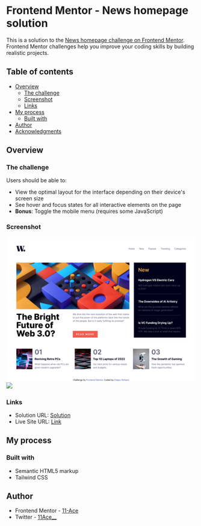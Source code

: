 # Frontend Mentor - News homepage solution

This is a solution to the [News homepage challenge on Frontend Mentor](https://www.frontendmentor.io/challenges/news-homepage-H6SWTa1MFl). Frontend Mentor challenges help you improve your coding skills by building realistic projects.

## Table of contents

- [Overview](#overview)
  - [The challenge](#the-challenge)
  - [Screenshot](#screenshot)
  - [Links](#links)
- [My process](#my-process)
  - [Built with](#built-with)
- [Author](#author)
- [Acknowledgments](#acknowledgments)

## Overview

### The challenge

Users should be able to:

- View the optimal layout for the interface depending on their device's screen size
- See hover and focus states for all interactive elements on the page
- **Bonus**: Toggle the mobile menu (requires some JavaScript)

### Screenshot

![](screenshots/screenshot_desktop.png)
![](screenshots/screenshot_mobile.png)

### Links

- Solution URL: [Solution](https://github.com/11-Ace/news-homepage-main)
- Live Site URL: [Link](https://11-ace.github.io/news-homepage-main/)

## My process

### Built with

- Semantic HTML5 markup
- Tailwind CSS

## Author

- Frontend Mentor - [11-Ace](https://www.frontendmentor.io/profile/11-Ace)
- Twitter - [11Ace\_\_](https://www.twitter.com/@11ace__)
